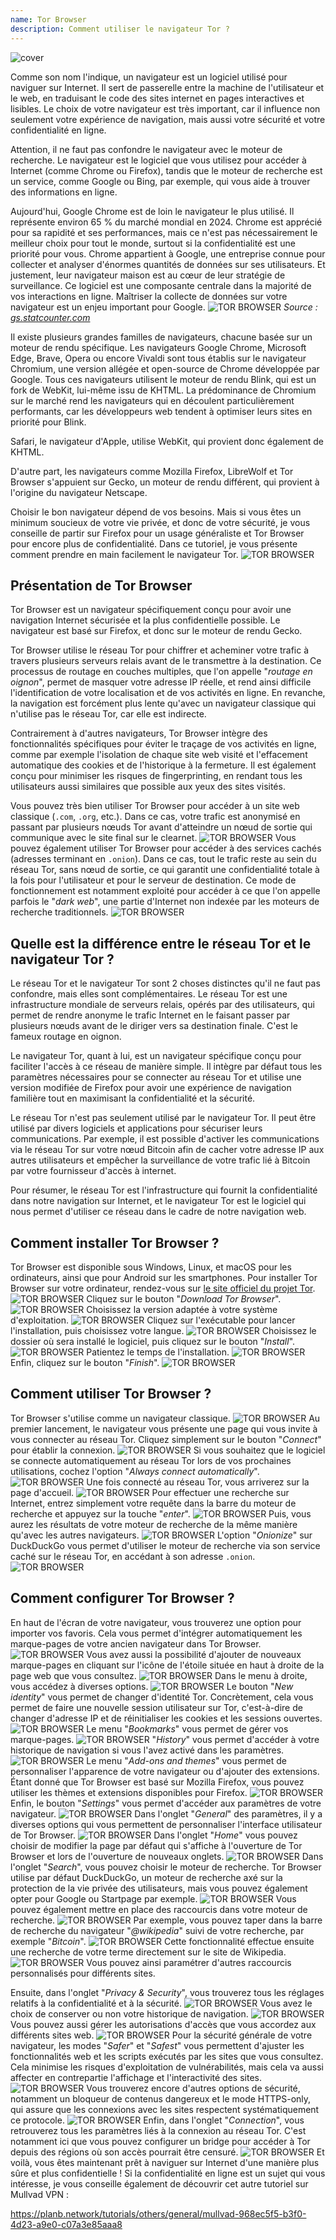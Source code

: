 ```yaml
---
name: Tor Browser
description: Comment utiliser le navigateur Tor ?
---
```

![cover](assets/cover.webp)

Comme son nom l'indique, un navigateur est un logiciel utilisé pour naviguer sur Internet. Il sert de passerelle entre la machine de l'utilisateur et le web, en traduisant le code des sites internet en pages interactives et lisibles. Le choix de votre navigateur est très important, car il influence non seulement votre expérience de navigation, mais aussi votre sécurité et votre confidentialité en ligne.

Attention, il ne faut pas confondre le navigateur avec le moteur de recherche. Le navigateur est le logiciel que vous utilisez pour accéder à Internet (comme Chrome ou Firefox), tandis que le moteur de recherche est un service, comme Google ou Bing, par exemple, qui vous aide à trouver des informations en ligne.

Aujourd'hui, Google Chrome est de loin le navigateur le plus utilisé. Il représente environ 65 % du marché mondial en 2024. Chrome est apprécié pour sa rapidité et ses performances, mais ce n'est pas nécessairement le meilleur choix pour tout le monde, surtout si la confidentialité est une priorité pour vous. Chrome appartient à Google, une entreprise connue pour collecter et analyser d'énormes quantités de données sur ses utilisateurs. Et justement, leur navigateur maison est au cœur de leur stratégie de surveillance. Ce logiciel est une composante centrale dans la majorité de vos interactions en ligne. Maîtriser la collecte de données sur votre navigateur est un enjeu important pour Google.
![TOR BROWSER](assets/notext/01.webp)
*Source : [gs.statcounter.com](https://gs.statcounter.com/browser-market-share)*

Il existe plusieurs grandes familles de navigateurs, chacune basée sur un moteur de rendu spécifique. Les navigateurs Google Chrome, Microsoft Edge, Brave, Opera ou encore Vivaldi sont tous établis sur le navigateur Chromium, une version allégée et open-source de Chrome développée par Google. Tous ces navigateurs utilisent le moteur de rendu Blink, qui est un fork de WebKit, lui-même issu de KHTML. La prédominance de Chromium sur le marché rend les navigateurs qui en découlent particulièrement performants, car les développeurs web tendent à optimiser leurs sites en priorité pour Blink.

Safari, le navigateur d'Apple, utilise WebKit, qui provient donc également de KHTML.

D'autre part, les navigateurs comme Mozilla Firefox, LibreWolf et Tor Browser s'appuient sur Gecko, un moteur de rendu différent, qui provient à l'origine du navigateur Netscape.

Choisir le bon navigateur dépend de vos besoins. Mais si vous êtes un minimum soucieux de votre vie privée, et donc de votre sécurité, je vous conseille de partir sur Firefox pour un usage généraliste et Tor Browser pour encore plus de confidentialité. Dans ce tutoriel, je vous présente comment prendre en main facilement le navigateur Tor.
![TOR BROWSER](assets/notext/02.webp)

## Présentation de Tor Browser

Tor Browser est un navigateur spécifiquement conçu pour avoir une navigation Internet sécurisée et la plus confidentielle possible. Le navigateur est basé sur Firefox, et donc sur le moteur de rendu Gecko.

Tor Browser utilise le réseau Tor pour chiffrer et acheminer votre trafic à travers plusieurs serveurs relais avant de le transmettre à la destination. Ce processus de routage en couches multiples, que l'on appelle "*routage en oignon*", permet de masquer votre adresse IP réelle, et rend ainsi difficile l'identification de votre localisation et de vos activités en ligne. En revanche, la navigation est forcément plus lente qu'avec un navigateur classique qui n'utilise pas le réseau Tor, car elle est indirecte.

Contrairement à d'autres navigateurs, Tor Browser intègre des fonctionnalités spécifiques pour éviter le traçage de vos activités en ligne, comme par exemple l'isolation de chaque site web visité et l'effacement automatique des cookies et de l'historique à la fermeture. Il est également conçu pour minimiser les risques de fingerprinting, en rendant tous les utilisateurs aussi similaires que possible aux yeux des sites visités.

Vous pouvez très bien utiliser Tor Browser pour accéder à un site web classique (`.com`, `.org`, etc.). Dans ce cas, votre trafic est anonymisé en passant par plusieurs nœuds Tor avant d'atteindre un nœud de sortie qui communique avec le site final sur le clearnet.
![TOR BROWSER](assets/notext/03.webp)
Vous pouvez également utiliser Tor Browser pour accéder à des services cachés (adresses terminant en `.onion`). Dans ce cas, tout le trafic reste au sein du réseau Tor, sans nœud de sortie, ce qui garantit une confidentialité totale à la fois pour l'utilisateur et pour le serveur de destination. Ce mode de fonctionnement est notamment exploité pour accéder à ce que l'on appelle parfois le "*dark web*", une partie d'Internet non indexée par les moteurs de recherche traditionnels.
![TOR BROWSER](assets/notext/04.webp)

## Quelle est la différence entre le réseau Tor et le navigateur Tor ?

Le réseau Tor et le navigateur Tor sont 2 choses distinctes qu'il ne faut pas confondre, mais elles sont complémentaires. Le réseau Tor est une infrastructure mondiale de serveurs relais, opérés par des utilisateurs, qui permet de rendre anonyme le trafic Internet en le faisant passer par plusieurs nœuds avant de le diriger vers sa destination finale. C'est le fameux routage en oignon.

Le navigateur Tor, quant à lui, est un navigateur spécifique conçu pour faciliter l'accès à ce réseau de manière simple. Il intègre par défaut tous les paramètres nécessaires pour se connecter au réseau Tor et utilise une version modifiée de Firefox pour avoir une expérience de navigation familière tout en maximisant la confidentialité et la sécurité.

Le réseau Tor n'est pas seulement utilisé par le navigateur Tor. Il peut être utilisé par divers logiciels et applications pour sécuriser leurs communications. Par exemple, il est possible d'activer les communications via le réseau Tor sur votre nœud Bitcoin afin de cacher votre adresse IP aux autres utilisateurs et empêcher la surveillance de votre trafic lié à Bitcoin par votre fournisseur d'accès à internet.

Pour résumer, le réseau Tor est l'infrastructure qui fournit la confidentialité dans notre navigation sur Internet, et le navigateur Tor est le logiciel qui nous permet d'utiliser ce réseau dans le cadre de notre navigation web.

## Comment installer Tor Browser ?

Tor Browser est disponible sous Windows, Linux, et macOS pour les ordinateurs, ainsi que pour Android sur les smartphones. Pour installer Tor Browser sur votre ordinateur, rendez-vous sur [le site officiel du projet Tor](https://www.torproject.org/).
![TOR BROWSER](assets/notext/05.webp)
Cliquez sur le bouton "*Download Tor Browser*".
![TOR BROWSER](assets/notext/06.webp)
Choisissez la version adaptée à votre système d'exploitation.
![TOR BROWSER](assets/notext/07.webp)
Cliquez sur l'exécutable pour lancer l'installation, puis choisissez votre langue.
![TOR BROWSER](assets/notext/08.webp)
Choisissez le dossier où sera installé le logiciel, puis cliquez sur le bouton "*Install*".
![TOR BROWSER](assets/notext/09.webp)
Patientez le temps de l'installation.
![TOR BROWSER](assets/notext/10.webp)
Enfin, cliquez sur le bouton "*Finish*".
![TOR BROWSER](assets/notext/11.webp)

## Comment utiliser Tor Browser ?

Tor Browser s'utilise comme un navigateur classique.
![TOR BROWSER](assets/notext/12.webp)
Au premier lancement, le navigateur vous présente une page qui vous invite à vous connecter au réseau Tor. Cliquez simplement sur le bouton "*Connect*" pour établir la connexion.
![TOR BROWSER](assets/notext/13.webp)
Si vous souhaitez que le logiciel se connecte automatiquement au réseau Tor lors de vos prochaines utilisations, cochez l'option "*Always connect automatically*".
![TOR BROWSER](assets/notext/14.webp)
Une fois connecté au réseau Tor, vous arriverez sur la page d'accueil.
![TOR BROWSER](assets/notext/15.webp)
Pour effectuer une recherche sur Internet, entrez simplement votre requête dans la barre du moteur de recherche et appuyez sur la touche "*enter*".
![TOR BROWSER](assets/notext/16.webp)
Puis, vous aurez les résultats de votre moteur de recherche de la même manière qu'avec les autres navigateurs.
![TOR BROWSER](assets/notext/17.webp)
L'option "*Onionize*" sur DuckDuckGo vous permet d'utiliser le moteur de recherche via son service caché sur le réseau Tor, en accédant à son adresse `.onion`.
![TOR BROWSER](assets/notext/18.webp)

## Comment configurer Tor Browser ?

En haut de l'écran de votre navigateur, vous trouverez une option pour importer vos favoris. Cela vous permet d'intégrer automatiquement les marque-pages de votre ancien navigateur dans Tor Browser.
![TOR BROWSER](assets/notext/19.webp)
Vous avez aussi la possibilité d'ajouter de nouveaux marque-pages en cliquant sur l'icône de l'étoile située en haut à droite de la page web que vous consultez.
![TOR BROWSER](assets/notext/20.webp)
Dans le menu à droite, vous accédez à diverses options.
![TOR BROWSER](assets/notext/21.webp)
Le bouton "*New identity*" vous permet de changer d'identité Tor. Concrètement, cela vous permet de faire une nouvelle session utilisateur sur Tor, c'est-à-dire de changer d'adresse IP et de réinitialiser les cookies et les sessions ouvertes.
![TOR BROWSER](assets/notext/22.webp)
Le menu "*Bookmarks*" vous permet de gérer vos marque-pages.
![TOR BROWSER](assets/notext/23.webp)
"*History*" vous permet d'accéder à votre historique de navigation si vous l'avez activé dans les paramètres.
![TOR BROWSER](assets/notext/24.webp)
Le menu "*Add-ons and themes*" vous permet de personnaliser l'apparence de votre navigateur ou d'ajouter des extensions. Étant donné que Tor Browser est basé sur Mozilla Firefox, vous pouvez utiliser les thèmes et extensions disponibles pour Firefox.
![TOR BROWSER](assets/notext/25.webp)
Enfin, le bouton "*Settings*" vous permet d'accéder aux paramètres de votre navigateur.
![TOR BROWSER](assets/notext/26.webp)
Dans l'onglet "*General*" des paramètres, il y a diverses options qui vous permettent de personnaliser l'interface utilisateur de Tor Browser.
![TOR BROWSER](assets/notext/27.webp)
Dans l'onglet "*Home*" vous pouvez choisir de modifier la page par défaut qui s'affiche à l'ouverture de Tor Browser et lors de l'ouverture de nouveaux onglets.
![TOR BROWSER](assets/notext/28.webp)
Dans l'onglet "*Search*", vous pouvez choisir le moteur de recherche. Tor Browser utilise par défaut DuckDuckGo, un moteur de recherche axé sur la protection de la vie privée des utilisateurs, mais vous pouvez également opter pour Google ou Startpage par exemple.
![TOR BROWSER](assets/notext/29.webp)
Vous pouvez également mettre en place des raccourcis dans votre moteur de recherche.
![TOR BROWSER](assets/notext/30.webp)
Par exemple, vous pouvez taper dans la barre de recherche du navigateur "*@wikipedia*" suivi de votre recherche, par exemple "*Bitcoin*".
![TOR BROWSER](assets/notext/31.webp)
Cette fonctionnalité effectue ensuite une recherche de votre terme directement sur le site de Wikipedia.
![TOR BROWSER](assets/notext/32.webp)
Vous pouvez ainsi paramétrer d'autres raccourcis personnalisés pour différents sites.

Ensuite, dans l'onglet "*Privacy & Security*", vous trouverez tous les réglages relatifs à la confidentialité et à la sécurité.
![TOR BROWSER](assets/notext/33.webp)
Vous avez le choix de conserver ou non votre historique de navigation.
![TOR BROWSER](assets/notext/34.webp)
Vous pouvez aussi gérer les autorisations d'accès que vous accordez aux différents sites web.
![TOR BROWSER](assets/notext/35.webp)
Pour la sécurité générale de votre navigateur, les modes "*Safer*" et "*Safest*" vous permettent d'ajuster les fonctionnalités web et les scripts exécutés par les sites que vous consultez. Cela minimise les risques d'exploitation de vulnérabilités, mais cela va aussi affecter en contrepartie l'affichage et l'interactivité des sites.
![TOR BROWSER](assets/notext/36.webp)
Vous trouverez encore d'autres options de sécurité, notamment un bloqueur de contenus dangereux et le mode HTTPS-only, qui assure que les connexions avec les sites respectent systématiquement ce protocole.
![TOR BROWSER](assets/notext/37.webp)
Enfin, dans l'onglet "*Connection*", vous retrouverez tous les paramètres liés à la connexion au réseau Tor. C'est notamment ici que vous pouvez configurer un bridge pour accéder à Tor depuis des régions où son accès pourrait être censuré.
![TOR BROWSER](assets/notext/38.webp)
Et voilà, vous êtes maintenant prêt à naviguer sur Internet d'une manière plus sûre et plus confidentielle ! Si la confidentialité en ligne est un sujet qui vous intéresse, je vous conseille également de découvrir cet autre tutoriel sur Mullvad VPN :

https://planb.network/tutorials/others/general/mullvad-968ec5f5-b3f0-4d23-a9e0-c07a3e85aaa8

